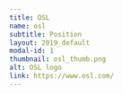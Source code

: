 ```yaml
---
title: OSL
name: osl
subtitle: Position
layout: 2019_default
modal-id: 1
thumbnail: osl_thumb.png
alt: OSL logo
link: https://www.osl.com/
---
```

